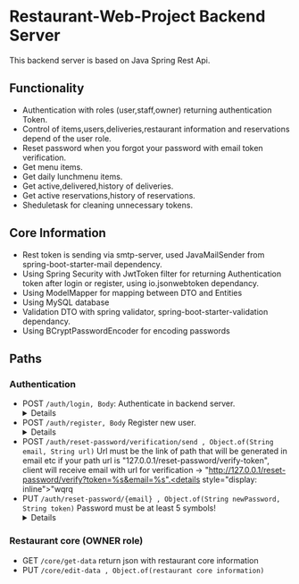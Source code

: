 # Restaurant-Web-Project Backend Server

This backend server is based on Java Spring Rest Api.


## Functionality

-  Authentication with roles (user,staff,owner) returning authentication Token.
-  Control of items,users,deliveries,restaurant information and reservations depend of the user role.
-  Reset password when you forgot your password with email token verification.
-  Get menu items.
-  Get daily lunchmenu items.
-  Get active,delivered,history of deliveries.
-  Get active reservations,history of reservations.
-  Sheduletask for cleaning unnecessary tokens.

## Core Information

 - Rest token is sending via smtp-server, used JavaMailSender from spring-boot-starter-mail dependency.
 - Using Spring Security with JwtToken filter for returning Authentication token after login or register, using io.jsonwebtoken dependancy.
 - Using ModelMapper for mapping between DTO and Entities
 - Using MySQL database
 - Validation DTO with spring validator, spring-boot-starter-validation dependancy.
 - Using BCryptPasswordEncoder for encoding passwords


## Paths
### Authentication
- POST `/auth/login, Body`: Authenticate in backend server. <details>**Returns:** `JWT Token` <br />**Header name:** `Authorization` <br /> **Body:** `username, password`</details>
- POST `/auth/register, Body` Register new user. <details>**Returns:** `JWT Token` <br />**Header name:** `Authorization` <br /> **Body:** `username, password` <br /> **Validations**: <ul><li>`Email must be valid!`</li><li>`Password must be at least 5 characters!`</li></ul></details>
- POST `/auth/reset-password/verification/send , Object.of(String email, String url)` Url must be the link of path that will be generated in email etc if your path url is "127.0.0.1/reset-password/verify-token", client will receive email with url for verification -> "http://127.0.0.1/reset-password/verify?token=%s&email=%s".<details style="display: inline">"wqrq</details>
- PUT `/auth/reset-password/{email} , Object.of(String newPassword, String token)` Password must be at least 5 symbols! <details style="display: inline">"wqrq</details>
### Restaurant core (OWNER role)

- GET `/core/get-data` return json with restaurant core information
- PUT `/core/edit-data , Object.of(restaurant core information)`

